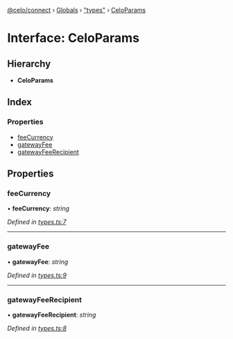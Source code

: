 [@celo/connect](../README.md) › [Globals](../globals.md) › ["types"](../modules/_types_.md) › [CeloParams](_types_.celoparams.md)

# Interface: CeloParams

## Hierarchy

* **CeloParams**

## Index

### Properties

* [feeCurrency](_types_.celoparams.md#feecurrency)
* [gatewayFee](_types_.celoparams.md#gatewayfee)
* [gatewayFeeRecipient](_types_.celoparams.md#gatewayfeerecipient)

## Properties

###  feeCurrency

• **feeCurrency**: *string*

*Defined in [types.ts:7](https://github.com/celo-org/celo-monorepo/blob/master/packages/sdk/connect/src/types.ts#L7)*

___

###  gatewayFee

• **gatewayFee**: *string*

*Defined in [types.ts:9](https://github.com/celo-org/celo-monorepo/blob/master/packages/sdk/connect/src/types.ts#L9)*

___

###  gatewayFeeRecipient

• **gatewayFeeRecipient**: *string*

*Defined in [types.ts:8](https://github.com/celo-org/celo-monorepo/blob/master/packages/sdk/connect/src/types.ts#L8)*
